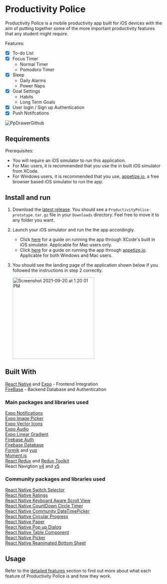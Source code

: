 # Productivity Police

Productivity Police is a mobile productivity app built for iOS devices with the aim of putting together some of the more important 
productivity features that any student might require.

Features:
- [x] To-do List
- [x] Focus Timer
  * Normal Timer
  * Pomodoro Timer
- [x] Sleep
  * Daily Alarms
  * Power Naps
- [x] Goal Settings
  * Habits
  * Long Term Goals
- [x] User login / Sign up Authentication
- [x] Push Notifcations

![PpDrawerGithub](https://user-images.githubusercontent.com/85099754/134702201-a1458a39-1582-445d-abd0-83e1369f3735.gif)


## Requirements

Prerequisites: 
* You will require an iOS simulator to run this application.
* For Mac users, it is recommended that you use  the in built iOS simulator from XCode.
* For Windows users, it is recommended that you use, [appetize.io](https://appetize.io), a free browser based iOS simulator to run the app.

## Install and run

1. Download the [latest release](https://github.com/Javiier-pzk/Productivity-Police/releases/tag/v1.0). 
You should see a `ProductivityPolice-prototype.tar.gz` file in your `Downloads` directory. Feel free to move it to any folder you want.
2. Launch your iOS simulator and run the the app accordingly.
    * Click [here](https://drive.google.com/file/d/1RFxTApI8pwJo9EVXqKympwKQFJq4ttYF/view?usp=sharing) for a guide on running the app through XCode's built in iOS simulator. Applicable for Mac users only.
    * Click [here](https://drive.google.com/file/d/1jAob3wqFNWETLulDVPnDRuUENGXRMWU1/view?usp=sharing) for a guide on running the app through [appetize.io](https://appetize.io). Applicable for both Windows and Mac users.
3. You should see the landing page of the application shown below if you followed the instructions in step 2 correctly.

     <img width="261" alt="Screenshot 2021-09-20 at 1 20 01 PM" src="https://user-images.githubusercontent.com/85099754/133959932-3e55004a-f6c9-4013-8d2c-a3aedc016a85.png">

## Built With
[React Native](https://reactnative.dev) and [Expo](https://expo.dev) - Frontend Integration <br/>
[FireBase](https://firebase.google.com) - Backend Database and Authentication

### Main packages and libraries used
[Expo Notifications](https://docs.expo.dev/versions/latest/sdk/notifications/) <br/>
[Expo Image Picker](https://docs.expo.dev/versions/latest/sdk/imagepicker/) <br/>
[Expo Vector Icons](https://docs.expo.dev/guides/icons/) <br/>
[Expo Audio](https://docs.expo.dev/versions/latest/sdk/audio/) <br/>
[Expo Linear Gradient](https://docs.expo.dev/versions/latest/sdk/linear-gradient/) <br/>
[Firebase Auth](https://firebase.google.com/docs/reference/js/auth) <br/>
[Firebase Database](https://firebase.google.com/docs/reference/js/database) <br/>
[Formik](https://formik.org/docs/overview) and [yup](https://www.npmjs.com/package/yup) <br/>
[Moment.js](https://momentjs.com/docs/) <br/>
[React Redux](https://react-redux.js.org/api/hooks) and [Redux Toolkit](https://redux-toolkit.js.org/usage/usage-guide) <br/>
React Navigtion [v4](https://reactnavigation.org/docs/4.x/getting-started) and [v5](https://reactnavigation.org/docs/5.x/getting-started) <br/>

### Community packages and libraries used
[React Native Switch Selector](https://docs.expo.dev/versions/latest/sdk/audio/) <br/>
[React Native Ratings](https://docs.expo.dev/versions/latest/sdk/audio/) <br/>
[React Native Keyboard Aware Scroll View](https://www.npmjs.com/package/react-native-keyboard-aware-scroll-view) <br/>
[React Native CountDown Circle Timer](https://github.com/vydimitrov/react-countdown-circle-timer) <br/>
[React Native Community DateTimePicker](https://www.npmjs.com/package/@react-native-community/datetimepicker) <br/>
[React Native Circular Progress](https://www.npmjs.com/package/react-native-circular-progress) <br/>
[React Native Paper](https://callstack.github.io/react-native-paper/) <br/>
[React Native Pop up Dialog](https://www.npmjs.com/package/react-native-popup-dialog) <br/>
[React Native Table Component](https://www.npmjs.com/package/react-native-table-component) <br/>
[React Native Picker](https://github.com/react-native-picker/picker) <br/>
[React Native Reanimated Bottom Sheet](https://github.com/osdnk/react-native-reanimated-bottom-sheet)


## Usage
Refer to the [detailed features](https://github.com/Javiier-pzk/Productivity-Police/blob/master/docs/UserGuide.md) section to find out more about what each feature of Productivity Police is and how they work.
